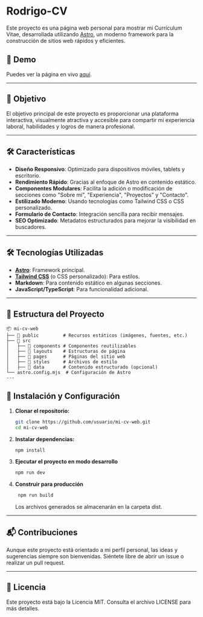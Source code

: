 # Rodrigo-CV

Este proyecto es una página web personal para mostrar mi Currículum Vitae, desarrollada utilizando [Astro](https://astro.build/), un moderno framework para la construcción de sitios web rápidos y eficientes. 

## 🚀 Demo

Puedes ver la página en vivo [aquí](URL_DE_LA_DEMO).

---

## 🎯 Objetivo

El objetivo principal de este proyecto es proporcionar una plataforma interactiva, visualmente atractiva y accesible para compartir mi experiencia laboral, habilidades y logros de manera profesional. 

---

## 🛠️ Características

- **Diseño Responsivo**: Optimizado para dispositivos móviles, tablets y escritorio.
- **Rendimiento Rápido**: Gracias al enfoque de Astro en contenido estático.
- **Componentes Modulares**: Facilita la adición o modificación de secciones como "Sobre mí", "Experiencia", "Proyectos" y "Contacto".
- **Estilizado Moderno**: Usando tecnologías como Tailwind CSS o CSS personalizado.
- **Formulario de Contacto**: Integración sencilla para recibir mensajes.
- **SEO Optimizado**: Metadatos estructurados para mejorar la visibilidad en buscadores.

---

## 🛠️ Tecnologías Utilizadas

- **[Astro](https://astro.build/)**: Framework principal.
- **[Tailwind CSS](https://tailwindcss.com/)** (o CSS personalizado): Para estilos.
- **Markdown**: Para contenido estático en algunas secciones.
- **JavaScript/TypeScript**: Para funcionalidad adicional.

---

## 📂 Estructura del Proyecto

```plaintext
📦 mi-cv-web
├── 📂 public         # Recursos estáticos (imágenes, fuentes, etc.)
├── 📂 src
│   ├── 📂 components # Componentes reutilizables
│   ├── 📂 layouts    # Estructuras de página
│   ├── 📂 pages      # Páginas del sitio web
│   ├── 📂 styles     # Archivos de estilo
│   ├── 📂 data       # Contenido estructurado (opcional)
└── astro.config.mjs  # Configuración de Astro
---
```
## 🔧 Instalación y Configuración

1. **Clonar el repositorio:**

   ```bash
   git clone https://github.com/usuario/mi-cv-web.git
   cd mi-cv-web
    ```
2. **Instalar dependencias:**
   
   ```bash
   npm install
    ```
3. **Ejecutar el proyecto en modo desarrollo**
   
    ```bash
    npm run dev
    ```
4. **Construir para producción**
   
   ```bash
    npm run build
    ```
   Los archivos generados se almacenarán en la carpeta dist.
---
## 📬 Contribuciones

Aunque este proyecto está orientado a mi perfil personal, las ideas y sugerencias siempre son bienvenidas. Siéntete libre de abrir un issue o realizar un pull request.

---
## 📄 Licencia

Este proyecto está bajo la Licencia MIT. Consulta el archivo LICENSE para más detalles.
